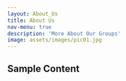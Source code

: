 ```yaml
---
layout: About_Us
title: About Us
nav-menu: true
description: 'More About Our Groups'
image: assets/images/pic01.jpg
---
```


<!-- Main -->
<div id="main" class="alt">

<!-- One -->
<section id="one">
	<div class="inner">
		
<!-- Content -->
<h2 id="content">Sample Content</h2>


</div>
</section>

</div>
